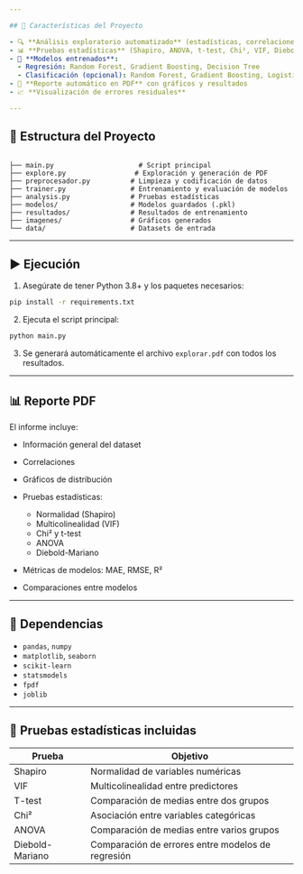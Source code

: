 ```yaml
---

## 🧠 Características del Proyecto

- 🔍 **Análisis exploratorio automatizado** (estadísticas, correlaciones, gráficos)
- 📊 **Pruebas estadísticas** (Shapiro, ANOVA, t-test, Chi², VIF, Diebold-Mariano)
- 🤖 **Modelos entrenados**:
  - Regresión: Random Forest, Gradient Boosting, Decision Tree
  - Clasificación (opcional): Random Forest, Gradient Boosting, Logistic Regression
- 📄 **Reporte automático en PDF** con gráficos y resultados
- 📈 **Visualización de errores residuales**

---
```


## 📁 Estructura del Proyecto

```

├── main.py                     # Script principal
├── explore.py                 # Exploración y generación de PDF
├── preprocesador.py          # Limpieza y codificación de datos
├── trainer.py                # Entrenamiento y evaluación de modelos
├── analysis.py               # Pruebas estadísticas
├── modelos/                  # Modelos guardados (.pkl)
├── resultados/               # Resultados de entrenamiento
├── imagenes/                 # Gráficos generados
└── data/                     # Datasets de entrada

````

---

## ▶️ Ejecución

1. Asegúrate de tener Python 3.8+ y los paquetes necesarios:

```bash
pip install -r requirements.txt
````

2. Ejecuta el script principal:

```bash
python main.py
```

3. Se generará automáticamente el archivo `explorar.pdf` con todos los resultados.

---

## 📊 Reporte PDF

El informe incluye:

* Información general del dataset
* Correlaciones
* Gráficos de distribución
* Pruebas estadísticas:

  * Normalidad (Shapiro)
  * Multicolinealidad (VIF)
  * Chi² y t-test
  * ANOVA
  * Diebold-Mariano
* Métricas de modelos: MAE, RMSE, R²
* Comparaciones entre modelos

---

## 📌 Dependencias

* `pandas`, `numpy`
* `matplotlib`, `seaborn`
* `scikit-learn`
* `statsmodels`
* `fpdf`
* `joblib`

---

## 🧪 Pruebas estadísticas incluidas

| Prueba          | Objetivo                                          |
| --------------- | ------------------------------------------------- |
| Shapiro         | Normalidad de variables numéricas                 |
| VIF             | Multicolinealidad entre predictores               |
| T-test          | Comparación de medias entre dos grupos            |
| Chi²            | Asociación entre variables categóricas            |
| ANOVA           | Comparación de medias entre varios grupos         |
| Diebold-Mariano | Comparación de errores entre modelos de regresión |


```
